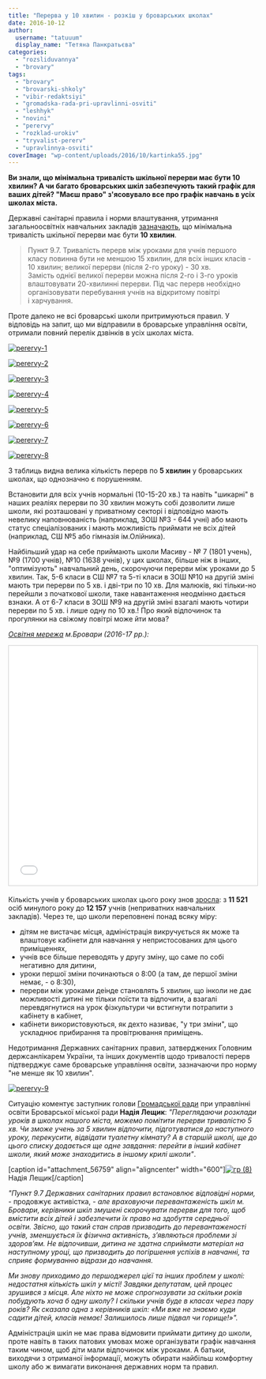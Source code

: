 ```yaml
---
title: "Перерва у 10 хвилин - розкіш у броварських школах"
date: 2016-10-12
author: 
  username: "tatuuum"
  display_name: "Тетяна Панкратьєва"
categories: 
  - "rozsliduvannya"
  - "brovary"
tags: 
  - "brovary"
  - "brovarski-shkoly"
  - "vibir-redaktsiyi"
  - "gromadska-rada-pri-upravlinni-osviti"
  - "leshhyk"
  - "novini"
  - "perervy"
  - "rozklad-urokiv"
  - "tryvalist-pererv"
  - "upravlinnya-osviti"
coverImage: "wp-content/uploads/2016/10/kartinka55.jpg"
---
```


**Ви знали, що мінімальна тривалість шкільної перерви має бути 10 хвилин? А чи багато броварських шкіл забезпечують такий графік для ваших дітей? "Маєш право" з'ясовувало все про графік навчань в усіх школах міста.**

Державні санітарні правила і норми влаштування, утримання загальноосвітніх навчальних закладів [зазначають](http://mon.gov.ua/content/%D0%9E%D1%81%D0%B2%D1%96%D1%82%D0%B0/derz-stan.pdf), що мінімальна тривалість шкільної перерви має бути **10 хвилин**.

> Пункт 9.7. Тривалість перерв між уроками для учнів першого класу повинна бути не меншою 15 хвилин, для всіх інших класів - 10 хвилин; великої перерви (після 2-го уроку) - 30 хв. Замість однієї великої перерви можна після 2-го і 3-го уроків влаштовувати 20-хвилинні перерви. Під час перерв необхідно організовувати перебування учнів на відкритому повітрі і харчування.

Проте далеко не всі броварські школи притримуються правил. У відповідь на запит, що ми відправили в броварське управління освіти, отримали повний перелік дзвінків в усіх школах міста.

[![perervy-1](https://mpz.brovary.org/wp-content/uploads/2016/10/perervy-1.jpg)](https://mpz.brovary.org/wp-content/uploads/2016/10/perervy-1.jpg)

[![perervy-2](https://mpz.brovary.org/wp-content/uploads/2016/10/perervy-2.jpg)](https://mpz.brovary.org/wp-content/uploads/2016/10/perervy-2.jpg)

[![perervy-3](https://mpz.brovary.org/wp-content/uploads/2016/10/perervy-3.jpg)](https://mpz.brovary.org/wp-content/uploads/2016/10/perervy-3.jpg)

[![perervy-4](https://mpz.brovary.org/wp-content/uploads/2016/10/perervy-4.jpg)](https://mpz.brovary.org/wp-content/uploads/2016/10/perervy-4.jpg)

[![perervy-5](https://mpz.brovary.org/wp-content/uploads/2016/10/perervy-5.jpg)](https://mpz.brovary.org/wp-content/uploads/2016/10/perervy-5.jpg)

[![perervy-6](https://mpz.brovary.org/wp-content/uploads/2016/10/perervy-6.jpg)](https://mpz.brovary.org/wp-content/uploads/2016/10/perervy-6.jpg)

[![perervy-7](https://mpz.brovary.org/wp-content/uploads/2016/10/perervy-7.jpg)](https://mpz.brovary.org/wp-content/uploads/2016/10/perervy-7.jpg)

[![perervy-8](https://mpz.brovary.org/wp-content/uploads/2016/10/perervy-8.jpg)](https://mpz.brovary.org/wp-content/uploads/2016/10/perervy-8.jpg)

З таблиць видна велика кількість перерв по **5 хвилин** у броварських школах, що однозначно є порушенням.

Встановити для всіх учнів нормальні (10-15-20 хв.) та навіть "шикарні" в наших реаліях перерви по 30 хвилин можуть собі дозволити лише школи, які розташовані у приватному секторі і відповідно мають невелику наповнюваність (наприклад, ЗОШ №3 - 644 учні) або мають статус спеціалізованих і мають можливість приймати не всіх дітей (наприклад, СШ №5 або гімназія ім.Олійника).

Найбільший удар на себе приймають школи Масиву - № 7 (1801 учень), №9 (1700 учнів), №10 (1638 учнів), у цих школах, більше ніж в інших, "оптимізують" навчальний день, скорочуючи перерви між уроками до 5 хвилин. Так, 5-6 класи в СШ №7 та 5-ті класи в ЗОШ №10 на другій зміні мають три перерви по 5 хв. і дві-три по 10 хв. Для малюків, які тільки-но перейшли з початкової школи, таке навантаження неодмінно дається взнаки. А от 6-7 класи в ЗОШ №9 на другій зміні взагалі мають чотири перерви по 5 хв. і лише одну по 10 хв.! Про який відпочинок та прогулянки на свіжому повітрі може йти мова?

_[Освітня мережа](https://brovary-rada.gov.ua/documents/24433.html) м.Бровари (2016-17 рр.):_

<iframe style="border: 1px solid #CCC; border-width: 1px; margin-bottom: 5px; max-width: 100%;" src="//www.slideshare.net/slideshow/embed_code/key/1dLZMkPssO59nL" width="595" height="485" frameborder="0" marginwidth="0" marginheight="0" scrolling="no" allowfullscreen="allowfullscreen"></iframe>

Кількість учнів у броварських школах цього року знов [зросла](https://mpz.brovary.org/statystychni-dani-2015-roku-po-osvitnij-merezhi-mista-grupy-klasy-druga-zmina/): з **11 521** осіб минулого року до **12 157** учнів (неприватних навчальних закладів). Через те, що школи переповнені понад всяку міру:

- дітям не вистачає місця, адміністрація викручується як може та влаштовує кабінети для навчання у непристосованих для цього приміщеннях,
- учнів все більше переводять у другу зміну, що саме по собі негативно для дитини,
- уроки першої зміни починаються о 8:00 (а там, де першої зміни немає, - о 8:30),
- перерви між уроками деінде становлять 5 хвилин, що інколи не дає можливості дитині не тільки поїсти та відпочити, а взагалі перевдягнутися на урок фізкультури чи встигнути потрапити з кабінету в кабінет,
- кабінети використовуються, як дехто називає, "у три зміни", що ускладнює прибирання та провітрювання приміщень.

Недотримання Державних санітарних правил, затверджених Головним держсанлікарем України, та інших документів щодо тривалості перерв підтверджує саме броварське управління освіти, зазначаючи про норму "не менше як 10 хвилин".

[![perervy-9](https://mpz.brovary.org/wp-content/uploads/2016/10/perervy-9.jpg)](https://mpz.brovary.org/wp-content/uploads/2016/10/perervy-9.jpg)

Ситуацію коментує заступник голови [Громадської ради](https://mpz.brovary.org/gromadska-rada-pry-upravlinni-osvity-dosyagnennya-za-rik/) при управлінні освіти Броварської міської ради **Надія Лещик**: _"Переглядаючи розклади уроків в школах нашого міста, можемо помітити перерви тривалістю 5 хв. Чи зможе учень за 5 хвилин відпочити, підготуватися до наступного уроку, перекусити, відвідати туалетну кімнату? А в старшій школі, ще до цього списку додається ще одне завдання: перейти в інший кабінет школи, який може знаходитись в іншому крилі школи"_.

\[caption id="attachment\_56759" align="aligncenter" width="600"\][![гр (8)](https://mpz.brovary.org/wp-content/uploads/2016/05/gr-8.jpg)](https://mpz.brovary.org/wp-content/uploads/2016/05/gr-8.jpg) Надія Лещик\[/caption\]

_"Пункт 9.7 Державних санітарних правил встановлює відповідні норми,_ - продовжує активістка, _\- але враховуючи перевантаженість шкіл м. Бровари, керівники шкіл змушені скорочувати перерви для того, щоб вмістити всіх дітей і забезпечити їх право на здобуття середньої освіти. Звісно, що такий стан справ призводить до перевантаженості учнів, зменшується їх фізична активність, з’являються проблеми зі здоров’ям. Не відпочивши, дитина не здатна сприймати матеріал на наступному уроці, що призводить до погіршення успіхів в навчанні, та сприяє формуванню відрази до навчання._

_Ми знову приходимо до першоджерел цієї та інших проблем у школі: недостатня кількість шкіл у місті! Завдяки депутатам, цей процес зрушився з місця. Але ніхто не може спрогнозувати за скільки років побудують хоча б одну школу? І скільки учнів буде в класах через пару років? Як сказала одна з керівників шкіл: «Ми вже не знаємо куди садити дітей, класів немає! Залишилось лише підвал чи горище!»"._

Адміністрація шкіл не має права відмовити приймати дитину до школи, проте навіть в таких патових умовах може організувати графік навчання таким чином, щоб діти мали відпочинок між уроками. А батьки, виходячи з отриманої інформації, можуть обирати найбільш комфортну школу або ж вимагати виконання державних норм та правил.
